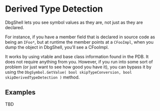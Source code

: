 # Derived Type Detection
DbgShell lets you see symbol values as they are, not just as they are declared.

For instance, if you have a member field that is declared in source code as being an
`IFoo*`, but at runtime the member points at a `CFooImpl`, when you dump the object in
DbgShell, you'll see a CFooImpl.

It works by using vtable and base class information found in the PDB. It does not require
anything from you. However, if you run into some sort of problem (or just want to see how
good you have it), you can bypass it by using the `DbgSymbol.GetValue( bool
skipTypeConversion, bool skipDerivedTypeDetection )` method.

## Examples
TBD


